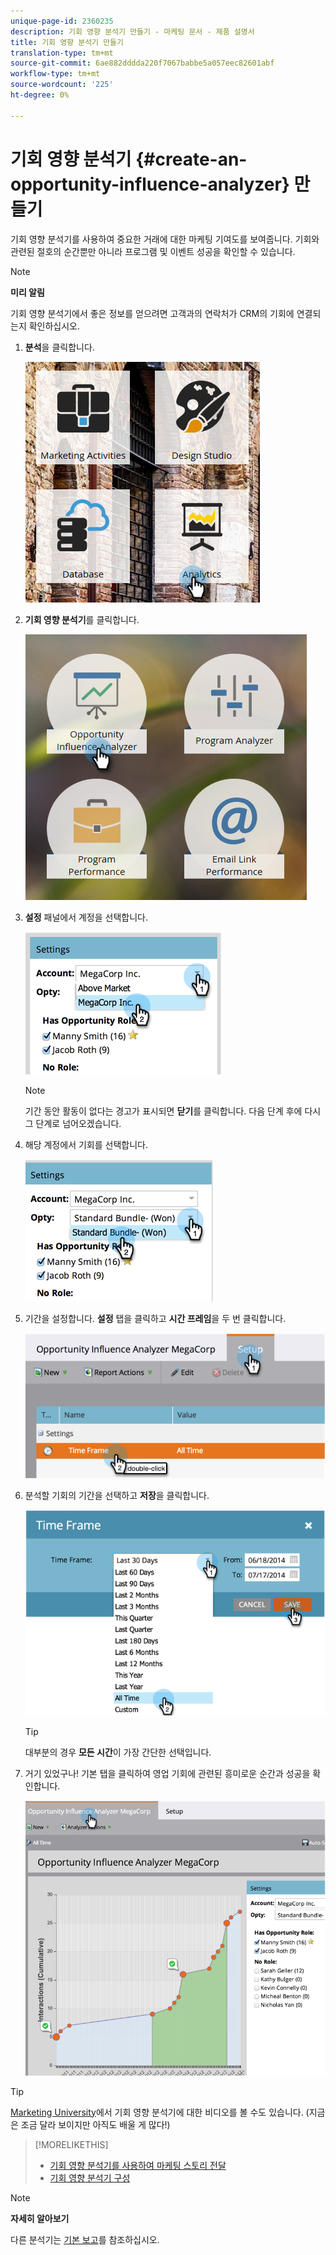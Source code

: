 ```yaml
---
unique-page-id: 2360235
description: 기회 영향 분석기 만들기 - 마케팅 문서 - 제품 설명서
title: 기회 영향 분석기 만들기
translation-type: tm+mt
source-git-commit: 6ae882dddda220f7067babbe5a057eec82601abf
workflow-type: tm+mt
source-wordcount: '225'
ht-degree: 0%

---
```



# 기회 영향 분석기 {#create-an-opportunity-influence-analyzer} 만들기

기회 영향 분석기를 사용하여 중요한 거래에 대한 마케팅 기여도를 보여줍니다. 기회와 관련된 절호의 순간뿐만 아니라 프로그램 및 이벤트 성공을 확인할 수 있습니다.

>[!NOTE]
>
>**미리 알림**
>
>기회 영향 분석기에서 좋은 정보를 얻으려면 고객과의 연락처가 CRM의 기회에 연결되는지 확인하십시오.

1. **분석**&#x200B;을 클릭합니다.

   ![](assets/analytics.png)

1. **기회 영향 분석기**&#x200B;를 클릭합니다.

   ![](assets/two.png)

1. **설정** 패널에서 계정을 선택합니다.

   ![](assets/image2014-9-17-8-3a56-3a32.png)

   >[!NOTE]
   >
   >기간 동안 활동이 없다는 경고가 표시되면 **닫기**&#x200B;를 클릭합니다. 다음 단계 후에 다시 그 단계로 넘어오겠습니다.

1. 해당 계정에서 기회를 선택합니다.

   ![](assets/image2014-9-17-8-3a56-3a48.png)

1. 기간을 설정합니다. **설정** 탭을 클릭하고 **시간 프레임**&#x200B;을 두 번 클릭합니다.

   ![](assets/image2014-9-17-8-3a57-3a17.png)

1. 분석할 기회의 기간을 선택하고 **저장**&#x200B;을 클릭합니다.

   ![](assets/image2014-9-17-8-3a57-3a27.png)

   >[!TIP]
   >
   >
   >대부분의 경우 **모든 시간**&#x200B;이 가장 간단한 선택입니다.

1. 거기 있었구나! 기본 탭을 클릭하여 영업 기회에 관련된 흥미로운 순간과 성공을 확인합니다.

   ![](assets/image2014-9-17-8-3a57-3a42.png)

>[!TIP]
>
>[Marketing University](https://learn.marketo.com)에서 기회 영향 분석기에 대한 비디오를 볼 수도 있습니다. (지금은 조금 달라 보이지만 아직도 배울 게 많다!)

>[!MORELIKETHIS]
>
>* [기회 영향 분석기를 사용하여 마케팅 스토리 전달](tell-the-marketing-story-with-an-opportunity-influence-analyzer.md)
>* [기회 영향 분석기 구성](configure-an-opportunity-influence-analyzer.md)

>



>[!NOTE]
>
>**자세히 알아보기**
>
>다른 분석기는 [기본 보고](https://docs.marketo.com/display/docs/basic+reporting)를 참조하십시오.

